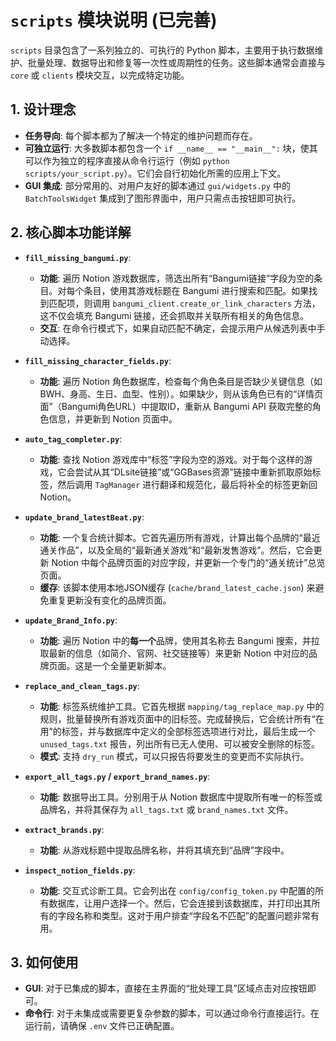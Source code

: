 # `scripts` 模块说明 (已完善)

`scripts` 目录包含了一系列独立的、可执行的 Python 脚本，主要用于执行数据维护、批量处理、数据导出和修复等一次性或周期性的任务。这些脚本通常会直接与 `core` 或 `clients` 模块交互，以完成特定功能。

## 1. 设计理念

- **任务导向**: 每个脚本都为了解决一个特定的维护问题而存在。
- **可独立运行**: 大多数脚本都包含一个 `if __name__ == "__main__":` 块，使其可以作为独立的程序直接从命令行运行（例如 `python scripts/your_script.py`）。它们会自行初始化所需的应用上下文。
- **GUI 集成**: 部分常用的、对用户友好的脚本通过 `gui/widgets.py` 中的 `BatchToolsWidget` 集成到了图形界面中，用户只需点击按钮即可执行。

## 2. 核心脚本功能详解

- **`fill_missing_bangumi.py`**: 
    - **功能**: 遍历 Notion 游戏数据库，筛选出所有“Bangumi链接”字段为空的条目。对每个条目，使用其游戏标题在 Bangumi 进行搜索和匹配。如果找到匹配项，则调用 `bangumi_client.create_or_link_characters` 方法，这不仅会填充 Bangumi 链接，还会抓取并关联所有相关的角色信息。
    - **交互**: 在命令行模式下，如果自动匹配不确定，会提示用户从候选列表中手动选择。

- **`fill_missing_character_fields.py`**: 
    - **功能**: 遍历 Notion 角色数据库，检查每个角色条目是否缺少关键信息（如BWH、身高、生日、血型、性别）。如果缺少，则从该角色已有的“详情页面”（Bangumi角色URL）中提取ID，重新从 Bangumi API 获取完整的角色信息，并更新到 Notion 页面中。

- **`auto_tag_completer.py`**: 
    - **功能**: 查找 Notion 游戏库中“标签”字段为空的游戏。对于每个这样的游戏，它会尝试从其“DLsite链接”或“GGBases资源”链接中重新抓取原始标签，然后调用 `TagManager` 进行翻译和规范化，最后将补全的标签更新回 Notion。

- **`update_brand_latestBeat.py`**: 
    - **功能**: 一个复合统计脚本。它首先遍历所有游戏，计算出每个品牌的“最近通关作品”，以及全局的“最新通关游戏”和“最新发售游戏”。然后，它会更新 Notion 中每个品牌页面的对应字段，并更新一个专门的“通关统计”总览页面。
    - **缓存**: 该脚本使用本地JSON缓存 (`cache/brand_latest_cache.json`) 来避免重复更新没有变化的品牌页面。

- **`update_Brand_Info.py`**: 
    - **功能**: 遍历 Notion 中的**每一个**品牌，使用其名称去 Bangumi 搜索，并拉取最新的信息（如简介、官网、社交链接等）来更新 Notion 中对应的品牌页面。这是一个全量更新脚本。

- **`replace_and_clean_tags.py`**: 
    - **功能**: 标签系统维护工具。它首先根据 `mapping/tag_replace_map.py` 中的规则，批量替换所有游戏页面中的旧标签。完成替换后，它会统计所有“在用”的标签，并与数据库中定义的全部标签选项进行对比，最后生成一个 `unused_tags.txt` 报告，列出所有已无人使用、可以被安全删除的标签。
    - **模式**: 支持 `dry_run` 模式，可以只报告将要发生的变更而不实际执行。

- **`export_all_tags.py` / `export_brand_names.py`**: 
    - **功能**: 数据导出工具。分别用于从 Notion 数据库中提取所有唯一的标签或品牌名，并将其保存为 `all_tags.txt` 或 `brand_names.txt` 文件。

- **`extract_brands.py`**: 
    - **功能**: 从游戏标题中提取品牌名称，并将其填充到“品牌”字段中。

- **`inspect_notion_fields.py`**: 
    - **功能**: 交互式诊断工具。它会列出在 `config/config_token.py` 中配置的所有数据库，让用户选择一个。然后，它会连接到该数据库，并打印出其所有的字段名称和类型。这对于用户排查“字段名不匹配”的配置问题非常有用。

## 3. 如何使用

- **GUI**: 对于已集成的脚本，直接在主界面的“批处理工具”区域点击对应按钮即可。
- **命令行**: 对于未集成或需要更复杂参数的脚本，可以通过命令行直接运行。在运行前，请确保 `.env` 文件已正确配置。